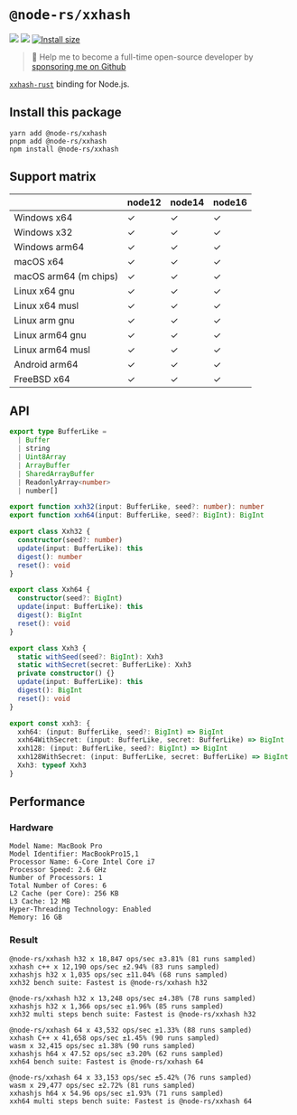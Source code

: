 # `@node-rs/xxhash`

![](https://github.com/napi-rs/node-rs/workflows/CI/badge.svg)
![](https://img.shields.io/npm/dm/@node-rs/xxhash.svg?sanitize=true)
[![Install size](https://packagephobia.com/badge?p=@node-rs/xxhash)](https://packagephobia.com/result?p=@node-rs/xxhash)

> 🚀 Help me to become a full-time open-source developer by [sponsoring me on Github](https://github.com/sponsors/Brooooooklyn)

[`xxhash-rust`](https://github.com/DoumanAsh/xxhash-rust) binding for Node.js.

## Install this package

```
yarn add @node-rs/xxhash
pnpm add @node-rs/xxhash
npm install @node-rs/xxhash
```

## Support matrix

|                       | node12 | node14 | node16 |
| --------------------- | ------ | ------ | ------ |
| Windows x64           | ✓      | ✓      | ✓      |
| Windows x32           | ✓      | ✓      | ✓      |
| Windows arm64         | ✓      | ✓      | ✓      |
| macOS x64             | ✓      | ✓      | ✓      |
| macOS arm64 (m chips) | ✓      | ✓      | ✓      |
| Linux x64 gnu         | ✓      | ✓      | ✓      |
| Linux x64 musl        | ✓      | ✓      | ✓      |
| Linux arm gnu         | ✓      | ✓      | ✓      |
| Linux arm64 gnu       | ✓      | ✓      | ✓      |
| Linux arm64 musl      | ✓      | ✓      | ✓      |
| Android arm64         | ✓      | ✓      | ✓      |
| FreeBSD x64           | ✓      | ✓      | ✓      |

## API

```ts
export type BufferLike =
  | Buffer
  | string
  | Uint8Array
  | ArrayBuffer
  | SharedArrayBuffer
  | ReadonlyArray<number>
  | number[]

export function xxh32(input: BufferLike, seed?: number): number
export function xxh64(input: BufferLike, seed?: BigInt): BigInt

export class Xxh32 {
  constructor(seed?: number)
  update(input: BufferLike): this
  digest(): number
  reset(): void
}

export class Xxh64 {
  constructor(seed?: BigInt)
  update(input: BufferLike): this
  digest(): BigInt
  reset(): void
}

export class Xxh3 {
  static withSeed(seed?: BigInt): Xxh3
  static withSecret(secret: BufferLike): Xxh3
  private constructor() {}
  update(input: BufferLike): this
  digest(): BigInt
  reset(): void
}

export const xxh3: {
  xxh64: (input: BufferLike, seed?: BigInt) => BigInt
  xxh64WithSecret: (input: BufferLike, secret: BufferLike) => BigInt
  xxh128: (input: BufferLike, seed?: BigInt) => BigInt
  xxh128WithSecret: (input: BufferLike, secret: BufferLike) => BigInt
  Xxh3: typeof Xxh3
}
```

## Performance

### Hardware

```
Model Name: MacBook Pro
Model Identifier: MacBookPro15,1
Processor Name: 6-Core Intel Core i7
Processor Speed: 2.6 GHz
Number of Processors: 1
Total Number of Cores: 6
L2 Cache (per Core): 256 KB
L3 Cache: 12 MB
Hyper-Threading Technology: Enabled
Memory: 16 GB
```

### Result

```
@node-rs/xxhash h32 x 18,847 ops/sec ±3.81% (81 runs sampled)
xxhash c++ x 12,190 ops/sec ±2.94% (83 runs sampled)
xxhashjs h32 x 1,035 ops/sec ±11.04% (68 runs sampled)
xxh32 bench suite: Fastest is @node-rs/xxhash h32

@node-rs/xxhash h32 x 13,248 ops/sec ±4.38% (78 runs sampled)
xxhashjs h32 x 1,366 ops/sec ±1.96% (85 runs sampled)
xxh32 multi steps bench suite: Fastest is @node-rs/xxhash h32

@node-rs/xxhash 64 x 43,532 ops/sec ±1.33% (88 runs sampled)
xxhash C++ x 41,658 ops/sec ±1.45% (90 runs sampled)
wasm x 32,415 ops/sec ±1.38% (90 runs sampled)
xxhashjs h64 x 47.52 ops/sec ±3.20% (62 runs sampled)
xxh64 bench suite: Fastest is @node-rs/xxhash 64

@node-rs/xxhash 64 x 33,153 ops/sec ±5.42% (76 runs sampled)
wasm x 29,477 ops/sec ±2.72% (81 runs sampled)
xxhashjs h64 x 54.96 ops/sec ±1.93% (71 runs sampled)
xxh64 multi steps bench suite: Fastest is @node-rs/xxhash 64
```
